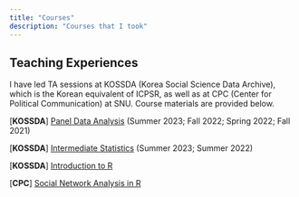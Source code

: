 ```yaml
---
title: "Courses"
description: "Courses that I took"
---
```




## Teaching Experiences

I have led TA sessions at KOSSDA (Korea Social Science Data Archive), which is the Korean equivalent of ICPSR, as well as at CPC (Center for Political Communication) at SNU. Course materials are provided below.  

[**KOSSDA**] [Panel Data Analysis](https://stellar-weaver-46d.notion.site/2023-KOSSDA-96bcab94fa0549d6ae43e2a229a220bf?pvs=4)  (Summer 2023; Fall 2022; Spring 2022; Fall 2021)
      
[**KOSSDA**]  [Intermediate Statistics](https://www.notion.so/KOSSDA-2459d1c5777048ed8b4d2d64268bef14?pvs=4) (Summer 2023; Summer 2022)
 
[**KOSSDA**] [Introduction to R](https://do-won.github.io/bookdown-demo/)

[**CPC**] [Social Network Analysis in R](https://do-won.github.io/Social_Network_Analysis/) 

<br />
